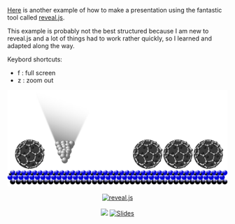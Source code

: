 

[Here](https://hexanders.github.io/Phd_presentaion/) is another example of how to make a presentation using the fantastic tool called [reveal.js](https://revealjs.com/). 

This example is probably not the best structured because I am new to reveal.js and a lot of things had to work rather quickly, so I learned and adapted along the way. 

Keybord shortcuts:
  - f : full screen
  - z : zoom out

    
<p align="center">
<a target="_blank" rel="noopener noreferrer" href="https://hexanders.github.io/Phd_presentaion/"><img src="https://github.com/Hexanders/Phd_presentaion/blob/gh-pages/pictures/Opening/title_page_oppening.svg"> 
</a>
</p>

<p align="center">
  <a href="https://revealjs.com">
  <img src="https://hakim-static.s3.amazonaws.com/reveal-js/logo/v1/reveal-black-text-sticker.png" alt="reveal.js" width="500">
  </a>
  <br><br>
  <a href="https://github.com/hakimel/reveal.js/actions"><img src="https://github.com/hakimel/reveal.js/workflows/tests/badge.svg"></a>
  <a href="https://slides.com/"><img src="https://s3.amazonaws.com/static.slid.es/images/slides-github-banner-320x40.png?1" alt="Slides" width="160" height="20"></a>
</p>


